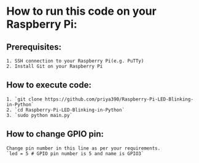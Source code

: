 # How to run this code on your Raspberry Pi:

## Prerequisites: 
    1. SSH connection to your Raspberry Pi(e.g. PuTTy)
    2. Install Git on your Raspberry Pi

## How to execute code:
    1. `git clone https://github.com/priya390/Raspberry-Pi-LED-Blinking-in-Python`
    2. `cd Raspberry-Pi-LED-Blinking-in-Python`
    3. `sudo python main.py`

## How to change GPIO pin:
    Change pin number in this line as per your requirements.
    `led = 5 # GPIO pin number is 5 and name is GPIO3`
